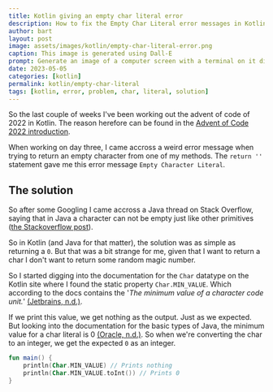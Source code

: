 ```yaml
---
title: Kotlin giving an empty char literal error
description: How to fix the Empty Char Literal error messages in Kotlin.
author: bart
layout: post
image: assets/images/kotlin/empty-char-literal-error.png
caption: This image is generated using Dall-E
prompt: Generate an image of a computer screen with a terminal on it displaying a large error message in a minimalistic flat style
date: 2023-05-05
categories: [kotlin]
permalink: kotlin/empty-char-literal
tags: [kotlin, error, problem, char, literal, solution]
---
```


So the last couple of weeks I've been working out the advent of code of 2022 in Kotlin. The reason herefore can be found in the [Advent of Code 2022 introduction](../aoc-2022/2023-03-29-introduction.md).

When working on day three, I came accross a weird error message when trying to return an empty character from one of my methods. The `return ''` statement gave me this error message `Empty Character Literal`.

## The solution

So after some Googling I came accross a Java thread on Stack Overflow, saying that in Java a character can not be empty just like other primitives ([the Stackoverflow post](https://stackoverflow.com/questions/8534178/how-to-represent-empty-char-in-java-character-class#:~:text=An%20empty%20String%20is%20a,has%20to%20have%20a%20value.)).

So in Kotlin (and Java for that matter), the solution was as simple as returning a `0`. But that was a bit strange for me, given that I want to return a char I don't want to return some random magic number.

So I started digging into the documentation for the `Char` datatype on the Kotlin site where I found the static property `Char.MIN_VALUE`. Which according to the docs contains the '_The minimum value of a character code unit._' [(Jetbrains, n.d.)](https://kotlinlang.org/api/latest/jvm/stdlib/kotlin/-char/-m-i-n_-v-a-l-u-e.html).

If we print this value, we get nothing as the output. Just as we expected. But looking into the documentation for the basic types of Java, the minimum value for a char literal is 0 [(Oracle, n.d.)](https://docs.oracle.com/javase/tutorial/java/nutsandbolts/datatypes.html). So when we're converting the char to an integer, we get the expected `0` as an integer.

```kotlin
fun main() {
    println(Char.MIN_VALUE) // Prints nothing
    println(Char.MIN_VALUE.toInt()) // Prints 0
}
```